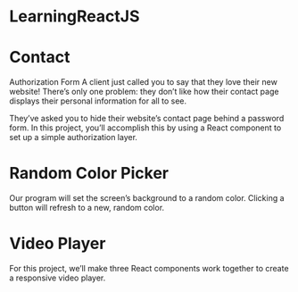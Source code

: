 # LearningReactJS

# Contact

Authorization Form
A client just called you to say that they love their new website! There’s only one problem: they don’t like how their contact page displays their personal information for all to see.

They’ve asked you to hide their website’s contact page behind a password form. In this project, you’ll accomplish this by using a React component to set up a simple authorization layer.

# Random Color Picker

Our program will set the screen’s background to a random color. Clicking a button will refresh to a new, random color.

# Video Player

For this project, we’ll make three React components work together to create a responsive video player.
